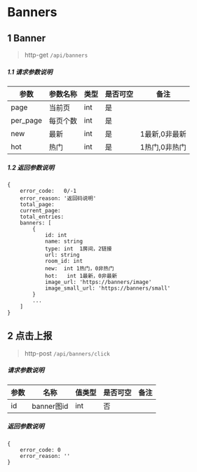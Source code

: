# Banners

## 1 Banner

> http-get ```/api/banners```

##### 1.1 请求参数说明

|参数|参数名称|类型|是否可空|备注
|---|---|---|---|---
|page | 当前页| int |是||
|per_page | 每页个数| int |是||
|new|最新|int|是|1最新,0非最新|
|hot|热门|int|是|1热门,0非热门|

##### 1.2 返回参数说明
```
{
    error_code:   0/-1  
    error_reason: '返回码说明'  
    total_page: 
    current_page: 
    total_entries:   
    banners: [
        {
            id: int 
            name: string 
            type: int  1房间，2链接
            url: string
            room_id: int  
            new:  int 1热门，0非热门
            hot:   int 1最新，0非最新
            image_url: 'https://banners/image'
            image_small_url: 'https://banners/small'
        }
        ...
    ]
}
```

## 2 点击上报

> http-post ```/api/banners/click```

##### 请求参数说明
|参数|名称|值类型|是否可空|备注|
|---|---|---|---|---|
|id|banner图id|int|否|||

##### 返回参数说明
````
{ 
    error_code: 0
    error_reason: ''
} 
````